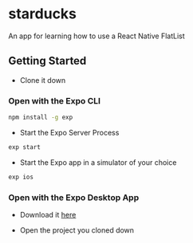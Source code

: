 # starducks
An app for learning how to use a React Native FlatList

## Getting Started

- Clone it down

### Open with the Expo CLI

```bash
npm install -g exp
```

- Start the Expo Server Process

```bash
exp start
```

- Start the Expo app in a simulator of your choice

```bash
exp ios
```

### Open with the Expo Desktop App

- Download it [here](https://expo.io/tools#xde)

- Open the project you cloned down


